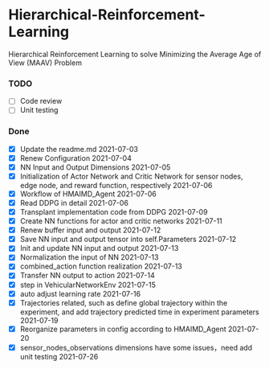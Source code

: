 # Hierarchical-Reinforcement-Learning
Hierarchical Reinforcement Learning to solve Minimizing the Average Age of View (MAAV) Problem

### TODO

- [ ] Code review
- [ ] Unit testing

### Done

- [x] Update the readme.md 2021-07-03
- [x] Renew Configuration 2021-07-04
- [x] NN Input and Output Dimensions 2021-07-05
- [x] Initialization of Actor Network and Critic Network for sensor nodes, edge node, and reward function, respectively 2021-07-06
- [x] Workflow of HMAIMD_Agent 2021-07-06
- [x] Read DDPG in detail 2021-07-06
- [x] Transplant implementation code from DDPG 2021-07-09
- [x] Create NN functions for actor and critic networks 2021-07-11
- [x] Renew buffer input and output 2021-07-12 
- [x] Save NN input and output tensor into self.Parameters 2021-07-12
- [x] Init and update NN input and output 2021-07-13
- [x] Normalization the input of NN 2021-07-13
- [x] combined_action function realization 2021-07-13
- [x] Transfer NN output to action 2021-07-14
- [x] step in VehicularNetworkEnv 2021-07-15
- [x] auto adjust learning rate 2021-07-16
- [x] Trajectories related, such as define global trajectory within the experiment, and add trajectory predicted time in experiment parameters 2021-07-19
- [x] Reorganize parameters in config according to HMAIMD_Agent 2021-07-20
- [x] sensor_nodes_observations dimensions have some issues，need add unit testing 2021-07-26